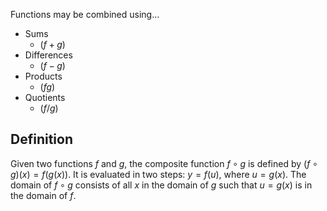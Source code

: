 
Functions may be combined using...
- Sums
    - $(f+g)$
- Differences
    - $(f-g)$
- Products
    - $(fg)$
- Quotients
    - $(f/g)$

## Definition
Given two functions $f$ and $g$, the composite function $f \circ g$ is defined by $(f \circ g)(x)=f(g(x))$. It is evaluated in two steps: $y=f(u)$, where $u=g(x)$. The domain of $f \circ g$ consists of all $x$ in the domain of $g$ such that $u=g(x)$ is in the domain of $f$.